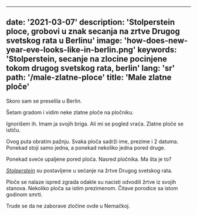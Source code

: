---
date: '2021-03-07'
description: 'Stolperstein ploce, grobovi u znak secanja na zrtve Drugog svetskog rata u Berlinu'
image: 'how-does-new-year-eve-looks-like-in-berlin.png'
keywords: 'Stolperstein, secanje na zlocine pocinjene tokom drugog svetskog rata, berlin'
lang: 'sr'
path: '/male-zlatne-ploce'
title: 'Male zlatne ploče'
------

Skoro sam se preselila u Berlin.

Šetam gradom i vidim neke zlatne ploče na pločniku.

Ignorišem ih. Imam ja svojih briga. Ali mi se pogled vraća. Zlatne ploče se ističu.

Ovog puta obratim pažnju. Svaka ploča sadrži ime, prezime i 2 datuma. Ponekad stoji samo jedna, a ponekad nekoliko jedna pored druge.

Ponekad sveće upaljene pored ploča. Nasred pločnika. Ma šta je to?

<a href="https://en.wikipedia.org/wiki/Stolperstein" rel="noopener noreferer" target="_blank"><i>Stolperstein</i></a> su postavljene u sećanje na žrtve Drugog svetskog rata.

Ploče se nalaze ispred zgrada odakle su nacisti odvodili žrtve iz svojih stanova. Nekoliko ploča sa istim prezimenom. Čitave porodice sa istom godinom smrti.

Trude se da ne zaborave zločine ovde u Nemačkoj.
